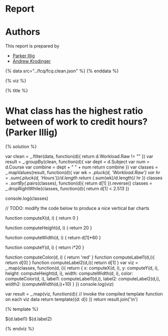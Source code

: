 
# Report

# Authors

This report is prepared by
* [Parker Illig](www.github.com/pail4944)
* [Andrew Krodinger](www.github.com/drewdinger)


<a name="top"/>
<div id="autonav"></div>



{% data src="../fcq/fcq.clean.json" %}
{% enddata %}

{% viz %}

{% title %}

# What class has the highest ratio between of work to credit hours? (Parker Illig)

{% solution %}

var clean = _.filter(data, function(d){
	return d.Workload.Raw != ""
})
var result = _.groupBy(clean, function(d){
	var dept = d.Subject
	var num = d.Course
	var combine = dept +  " " + num	
	return combine
})
var classes = _.mapValues(result, function(d){
	var wk = _.pluck(d, 'Workload.Raw')
	var hr = _.sum(_.pluck(d, 'Hours'))/d.length
	return (_.sum(wk)/d.length)/ hr
})
classes = _.sortBy(_.pairs(classes), function(d){
	return d[1]
}).reverse()
classes = _.dropRightWhile(classes, function(d){
	return d[1] < 2.513
})

console.log(classes)

// TODO: modify the code below to produce a nice vertical bar charts

function computeX(d, i) {
    return 0
}

function computeHeight(d, i) {
    return 20
}

function computeWidth(d, i) {
    return d[1]*60
}

function computeY(d, i) {
    return i*20
}

function computeColor(d, i) {
    return 'red'
}
function computeLabel1(d,i){
	return d[0]
}
function computeLabel2(d,i){
	return d[1]
}
var viz = _.map(classes, function(d, i){
            return {
                x: computeX(d, i),
                y: computeY(d, i),
                height: computeHeight(d, i),
                width: computeWidth(d, i),
                color: computeColor(d, i),
				label1: computeLabel1(d,i),
				label2: computeLabel2(d,i),
				width2: (computeWidth(d,i)+10)
			}
         })
console.log(viz)

var result = _.map(viz, function(d){
         // invoke the compiled template function on each viz data
         return template({d: d})
     })
return result.join('\n')

{% template %}

<g transform="translate(0 ${d.y})">
    <rect         
         width="${d.width}"
         height="20"
         style="fill:${d.color};
                stroke-width:3;
                stroke:rgb(0,0,0)" />
<text transform="translate(10 15)">
        ${d.label1}
    </text>
	<text transform="translate(${d.width2} 15)">
        ${d.label2}
    </text>
</g>

{% endviz %}
